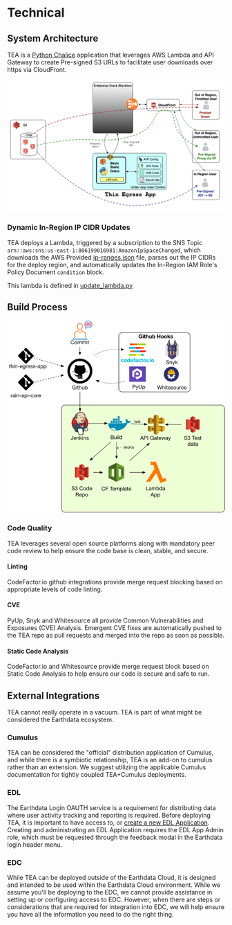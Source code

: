 # Technical

## System Architecture

TEA is a [Python Chalice](https://github.com/aws/chalice)
application that leverages AWS Lambda and API Gateway to create Pre-signed
S3 URLs to facilitate user downloads over https via CloudFront.

![TEA Design](images/tea.png)


### Dynamic In-Region IP CIDR Updates

TEA deploys a Lambda, triggered by a subscription to the SNS Topic
`arn::aws:sns:us-east-1:806199016981:AmazonIpSpaceChanged`, which downloads
the AWS Provided
[ip-ranges.json](https://ip-ranges.amazonaws.com/ip-ranges.json)
file, parses out the IP CIDRs for the deploy region, and automatically
updates the In-Region IAM Role's Policy Document `condition` block.

This lambda is defined in
[update_lambda.py](https://github.com/asfadmin/thin-egress-app/blob/master/thin_egress_app/update_lambda.py)

## Build Process

![build-process](images/tea-build.png)

### Code Quality

TEA leverages several open source platforms along with mandatory peer code
review to help ensure the code base is clean, stable, and secure.

#### Linting

CodeFactor.io github integrations provide merge request blocking based on
appropriate levels of code linting.

#### CVE

PyUp, Snyk and Whitesource all provide Common Vulnerabilities and Exposures
(CVE) Analysis. Emergent CVE fixes are automatically pushed to the TEA repo
as pull requests and merged into the repo as soon as possible.

#### Static Code Analysis

CodeFactor.io and Whitesource provide merge request block based on Static
Code Analysis to help ensure our code is secure and safe to run.


## External Integrations

TEA cannot really operate in a vacuum. TEA is part of what might be considered
the Earthdata ecosystem.

### Cumulus

TEA can be considered the "official" distribution application of Cumulus, and
while there is a symbiotic relationship, TEA is an add-on to cumulus rather than
an extension. We suggest utilizing the applicable Cumulus documentation for
tightly coupled TEA+Cumulus deployments.

### EDL

The Earthdata Login OAUTH service is a requirement for distributing data where
user activity tracking and reporting is required. Before deploying TEA, it is
important to have access to, or
[create a new EDL Application](https://urs.earthdata.nasa.gov/documentation/for_integrators/how_to_register_an_app).
Creating and administrating an EDL Application requires the EDL App Admin role,
which must be requested through the feedback modal in the Earthdata login header
menu.

### EDC

While TEA can be deployed outside of the Earthdata Cloud, it is designed and
intended to be used within the Earthdata Cloud environment. While we assume
you'll be deploying to the EDC, we cannot provide assistance in setting up or
configuring access to EDC. However, when there are steps or considerations that
are required for integration into EDC, we will help ensure you have all the
information you need to do the right thing.
